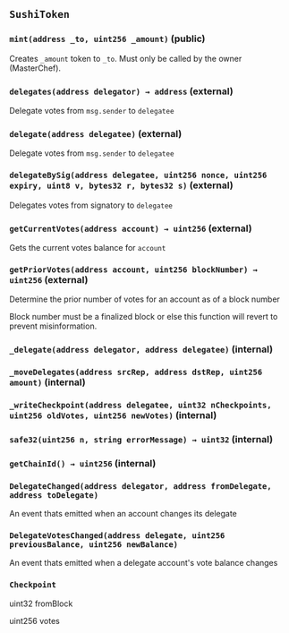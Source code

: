 ## `SushiToken`

### `mint(address _to, uint256 _amount)` (public)

Creates `_amount` token to `_to`. Must only be called by the owner (MasterChef).

### `delegates(address delegator) → address` (external)

Delegate votes from `msg.sender` to `delegatee`

### `delegate(address delegatee)` (external)

Delegate votes from `msg.sender` to `delegatee`

### `delegateBySig(address delegatee, uint256 nonce, uint256 expiry, uint8 v, bytes32 r, bytes32 s)` (external)

Delegates votes from signatory to `delegatee`

### `getCurrentVotes(address account) → uint256` (external)

Gets the current votes balance for `account`

### `getPriorVotes(address account, uint256 blockNumber) → uint256` (external)

Determine the prior number of votes for an account as of a block number

Block number must be a finalized block or else this function will revert to
prevent misinformation.

### `_delegate(address delegator, address delegatee)` (internal)

### `_moveDelegates(address srcRep, address dstRep, uint256 amount)` (internal)

### `_writeCheckpoint(address delegatee, uint32 nCheckpoints, uint256 oldVotes, uint256 newVotes)` (internal)

### `safe32(uint256 n, string errorMessage) → uint32` (internal)

### `getChainId() → uint256` (internal)

### `DelegateChanged(address delegator, address fromDelegate, address toDelegate)`

An event thats emitted when an account changes its delegate

### `DelegateVotesChanged(address delegate, uint256 previousBalance, uint256 newBalance)`

An event thats emitted when a delegate account's vote balance changes

### `Checkpoint`

uint32 fromBlock

uint256 votes
